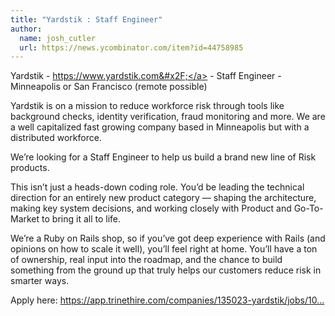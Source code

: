```yaml
---
title: "Yardstik : Staff Engineer"
author:
  name: josh_cutler
  url: https://news.ycombinator.com/item?id=44758985
---
```


<JobNavigation />

Yardstik - <a href="https:&#x2F;&#x2F;www.yardstik.com&#x2F;" rel="nofollow">https:&#x2F;&#x2F;www.yardstik.com&#x2F;</a> - Staff Engineer - Minneapolis or San Francisco (remote possible)

Yardstik is on a mission to reduce workforce risk through tools like background checks, identity verification, fraud monitoring and more.  We are a well capitalized fast growing company based in Minneapolis but with a distributed workforce.

We’re looking for a Staff Engineer to help us build a brand new line of Risk products.

This isn’t just a heads-down coding role. You’d be leading the technical direction for an entirely new product category — shaping the architecture, making key system decisions, and working closely with Product and Go-To-Market to bring it all to life.

We’re a Ruby on Rails shop, so if you’ve got deep experience with Rails (and opinions on how to scale it well), you’ll feel right at home. You’ll have a ton of ownership, real input into the roadmap, and the chance to build something from the ground up that truly helps our customers reduce risk in smarter ways.

Apply here: <a href="https:&#x2F;&#x2F;app.trinethire.com&#x2F;companies&#x2F;135023-yardstik&#x2F;jobs&#x2F;108916-staff-software-engineer" rel="nofollow">https:&#x2F;&#x2F;app.trinethire.com&#x2F;companies&#x2F;135023-yardstik&#x2F;jobs&#x2F;10...</a>
<JobApplication />
